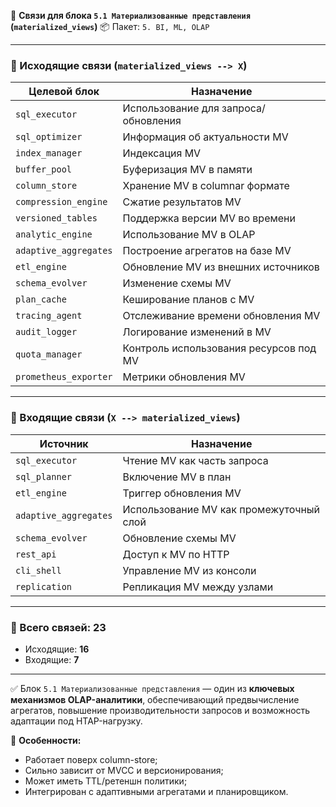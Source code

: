 🔗 **Связи для блока `5.1 Материализованные представления` (`materialized_views`)**
📦 Пакет: `5. BI, ML, OLAP`

---

### 🔻 Исходящие связи (`materialized_views --> X`)

| Целевой блок          | Назначение                             |
| --------------------- | -------------------------------------- |
| `sql_executor`        | Использование для запроса/обновления   |
| `sql_optimizer`       | Информация об актуальности MV          |
| `index_manager`       | Индексация MV                          |
| `buffer_pool`         | Буферизация MV в памяти                |
| `column_store`        | Хранение MV в columnar формате         |
| `compression_engine`  | Сжатие результатов MV                  |
| `versioned_tables`    | Поддержка версии MV во времени         |
| `analytic_engine`     | Использование MV в OLAP                |
| `adaptive_aggregates` | Построение агрегатов на базе MV        |
| `etl_engine`          | Обновление MV из внешних источников    |
| `schema_evolver`      | Изменение схемы MV                     |
| `plan_cache`          | Кеширование планов с MV                |
| `tracing_agent`       | Отслеживание времени обновления MV     |
| `audit_logger`        | Логирование изменений в MV             |
| `quota_manager`       | Контроль использования ресурсов под MV |
| `prometheus_exporter` | Метрики обновления MV                  |

---

### 🔺 Входящие связи (`X --> materialized_views`)

| Источник              | Назначение                              |
| --------------------- | --------------------------------------- |
| `sql_executor`        | Чтение MV как часть запроса             |
| `sql_planner`         | Включение MV в план                     |
| `etl_engine`          | Триггер обновления MV                   |
| `adaptive_aggregates` | Использование MV как промежуточный слой |
| `schema_evolver`      | Обновление схемы MV                     |
| `rest_api`            | Доступ к MV по HTTP                     |
| `cli_shell`           | Управление MV из консоли                |
| `replication`         | Репликация MV между узлами              |

---

### 🧩 Всего связей: **23**

* Исходящие: **16**
* Входящие: **7**

---

✅ Блок `5.1 Материализованные представления` — один из **ключевых механизмов OLAP-аналитики**, обеспечивающий предвычисление агрегатов, повышение производительности запросов и возможность адаптации под HTAP-нагрузку.

📌 **Особенности:**

* Работает поверх column-store;
* Сильно зависит от MVCC и версионирования;
* Может иметь TTL/ретеншн политики;
* Интегрирован с адаптивными агрегатами и планировщиком.
